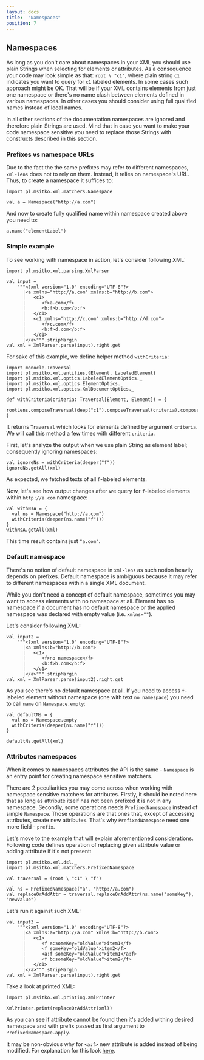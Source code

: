 ```yaml
---
layout: docs
title:  "Namespaces"
position: 7
---
```


## Namespaces

As long as you don't care about namespaces in your XML you should use plain Strings when selecting for elements
or attributes. As a consequence your code may look simple as that: `root \ "c1"`, where plain string `c1` indicates you
want to query for `c1` labeled elements. In some cases such approach might be OK. That will be if your XML contains 
elements from just one namespace or there's no name clash between elements defined in various 
namespaces. In other cases you should consider using full qualified names instead of local names.

In all other sections of the documentation namespaces are ignored and therefore plain Strings are used. Mind that in case
you want to make your code namespace sensitive you need to replace those Strings with constructs described in this section.

### Prefixes vs namespace URLs

Due to the fact the the same prefixes may refer to different namespaces, `xml-lens` does not to rely on them. Instead, 
it relies on namespace's URL. Thus, to create a namespace it suffices to:

```tut:book
import pl.msitko.xml.matchers.Namespace

val a = Namespace("http://a.com")
```

And now to create fully qualified name within namespace created above you need to:

```tut:book
a.name("elementLabel")
```

### Simple example

To see working with namespace in action, let's consider following XML:

```tut:silent
import pl.msitko.xml.parsing.XmlParser

val input =
    """<?xml version="1.0" encoding="UTF-8"?>
      |<a xmlns="http://a.com" xmlns:b="http://b.com">
      |   <c1>
      |      <f>a.com</f>
      |      <b:f>b.com</b:f>
      |   </c1>
      |   <c1 xmlns="http://c.com" xmlns:b="http://d.com">
      |      <f>c.com</f>
      |      <b:f>d.com</b:f>
      |   </c1>
      |</a>""".stripMargin
val xml = XmlParser.parse(input).right.get
```

For sake of this example, we define helper method `withCriteria`:

```tut
import monocle.Traversal
import pl.msitko.xml.entities.{Element, LabeledElement}
import pl.msitko.xml.optics.LabeledElementOptics._
import pl.msitko.xml.optics.ElementOptics._
import pl.msitko.xml.optics.XmlDocumentOptics._

def withCriteria(criteria: Traversal[Element, Element]) = {
  rootLens.composeTraversal(deep("c1").composeTraversal(criteria).composeOptional(hasTextOnly))
}
```

It returns `Traversal` which looks for elements defined by argument `criteria`. We will call this method a few times 
with different `criteria`.

First, let's analyze the output when we use plain String as element label; consequently ignoring namespaces:

```tut:book
val ignoreNs = withCriteria(deeper("f"))
ignoreNs.getAll(xml)
```

As expected, we fetched texts of all `f`-labeled elements.

Now, let's see how output changes after we query for `f`-labeled elements within `http://a.com` namespace:
 
```tut:book
val withNsA = {
  val ns = Namespace("http://a.com")
  withCriteria(deeper(ns.name("f")))
}
withNsA.getAll(xml)
```

This time result contains just `"a.com"`.

### Default namespace

There's no notion of default namespace in `xml-lens` as such notion heavily depends on prefixes. Default namespace is 
ambiguous because it may refer to different namespaces within a single XML document.

While you don't need a concept of default namespace, sometimes you may want to access elements with no namespace at all.
Element has no namespace if a document has no default namespace or the applied namespace was declared with empty value 
(i.e. `xmlns=""`).

Let's consider following XML:

```tut:silent
val input2 =
    """<?xml version="1.0" encoding="UTF-8"?>
      |<a xmlns:b="http://b.com">
      |   <c1>
      |      <f>no namespace</f>
      |      <b:f>b.com</b:f>
      |   </c1>
      |</a>""".stripMargin
val xml = XmlParser.parse(input2).right.get
```

As you see there's no default namespace at all. If you need to access `f`-labeled element without namespace (one with 
text `no namespace`) you need to call `name` on `Namespace.empty`:

```tut:book
val defaultNs = {
  val ns = Namespace.empty
  withCriteria(deeper(ns.name("f")))
}

defaultNs.getAll(xml)
```

### Attributes namespaces

When it comes to namespaces attributes the API is the same - `Namespace` is an entry point for creating namespace 
sensitive matchers.

There are 2 peculiarities you may come across when working with namespace sensitive matchers for attributes. 
Firstly, it should be noted here that as long as attribute itself has not been prefixed it is not in any namespace.
Secondly, some operations needs `PrefixedNamespace` instead of simple `Namespace`. Those operations are
that ones that, except of accessing attributes, create new attributes. That's why `PrefixedNamespace` need one more field - 
`prefix`.

Let's move to the example that will explain aforementioned considerations. Following code defines operation of replacing
given attribute value or adding attribute if it's not present: 

```tut:silent
import pl.msitko.xml.dsl._
import pl.msitko.xml.matchers.PrefixedNamespace

val traversal = (root \ "c1" \ "f")

val ns = PrefixedNamespace("a", "http://a.com")
val replaceOrAddAttr = traversal.replaceOrAddAttr(ns.name("someKey"), "newValue")
```

Let's run it against such XML:

```tut:silent
val input3 =
    """<?xml version="1.0" encoding="UTF-8"?>
      |<a xmlns:a="http://a.com" xmlns:b="http://b.com">
      |   <c1>
      |      <f a:someKey="oldValue">item1</f>
      |      <f someKey="oldValue">item2</f>
      |      <a:f someKey="oldValue">item1</a:f>
      |      <f b:someKey="oldValue">item2</f>
      |   </c1>
      |</a>""".stripMargin
val xml = XmlParser.parse(input).right.get
```

Take a look at printed XML:

```tut:book
import pl.msitko.xml.printing.XmlPrinter

XmlPrinter.print(replaceOrAddAttr(xml))
```

As you can see if attribute cannot be found then it's added withing desired namespace and with prefix passed as
first argument to `PrefixedNamespace.apply`.

It may be non-obvious why for `<a:f>` new attribute is added instead of being modified. For explanation for this 
look [here](https://stackoverflow.com/questions/41561/xml-namespaces-and-attributes).
